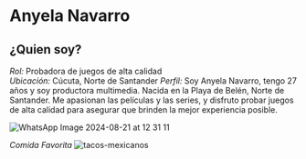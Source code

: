# Anyela Navarro
## ¿Quien soy?
*Rol:* Probadora de juegos de alta calidad  
*Ubicación:* Cúcuta, Norte de Santander
*Perfil:* Soy Anyela Navarro, tengo 27 años y soy productora multimedia. Nacida en la Playa de Belén, Norte de Santander. Me apasionan las películas y las series, y disfruto probar juegos de alta calidad para asegurar que brinden la mejor experiencia posible.

![WhatsApp Image 2024-08-21 at 12 31 11](https://github.com/user-attachments/assets/e792cdc5-54eb-4ea4-ae13-37d95dbf7d27)

*Comida Favorita*
![tacos-mexicanos](https://github.com/user-attachments/assets/09e671ec-d235-43dc-8982-671baabe15a2)
